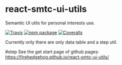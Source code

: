 # react-smtc-ui-utils
Semantic UI utils for personal interests use.

[![Travis][build-badge]][build]
[![npm package][npm-badge]][npm]
[![Coveralls][coveralls-badge]][coveralls]

Currently only there are only data table and a step util.

[build-badge]: https://img.shields.io/travis/user/repo/master.png?style=flat-square
[build]: https://travis-ci.org/fireHedgehog/react-smtc-ui-utils

[npm-badge]: https://img.shields.io/npm/v/npm-package.png?style=flat-square
[npm]: https://www.npmjs.com/package/react-smtc-ui-utils

[coveralls-badge]: https://img.shields.io/coveralls/user/repo/master.png?style=flat-square
[coveralls]: https://coveralls.io/github/user/repo


#step
See the get start page of github pages:
https://firehedgehog.github.io/react-smtc-ui-utils/

